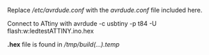 Replace */etc/avrdude.conf* with the *avrdude.conf* file included here.

Connect to ATtiny with avrdude -c usbtiny -p t84 -U flash:w:ledtestATTINY.ino.hex 

**.hex** file is found in */tmp/build(...).temp*

